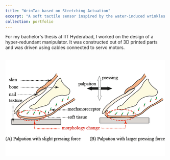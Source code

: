 ```yaml
---
title: "WrinTac based on Stretching Actuation"
excerpt: "A soft tactile sensor inspired by the water-induced wrinkles on human fingertips <br/><img src='/images/projectImages/wrintacstretchingcover.png'>"
collection: portfolio
---
```


For my bachelor's thesis at IIT Hyderabad, I worked on the design of a hyper-redundant manipulator. It was constructed out of 3D printed parts and was driven using cables connected to servo motors. 

<br/><img src='/images/projectImages/wrintacstretchingcontent.png'>